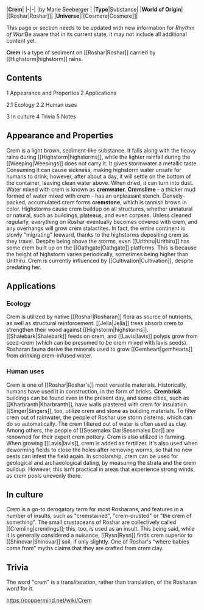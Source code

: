 |**Crem**|
|-|-|
|by  Marie Seeberger |
|**Type**|Substance|
|**World of Origin**|[[Roshar\|Roshar]]|
|**Universe**|[[Cosmere\|Cosmere]]|

This page or section needs to be updated with new information for *Rhythm of War*!Be aware that in its current state, it may not include all additional content yet.

**Crem** is a type of sediment on [[Roshar\|Roshar]] carried by [[Highstorm\|highstorm]] rains.

## Contents

1 Appearance and Properties
2 Applications

2.1 Ecology
2.2 Human uses


3 In culture
4 Trivia
5 Notes


## Appearance and Properties
Crem is a light brown, sediment-like substance. It falls along with the heavy rains during [[Highstorm\|highstorms]], while the lighter rainfall during the [[Weeping\|Weepings]] does not carry it. It gives stormwater a metallic taste. Consuming it can cause sickness, making highstorm water unsafe for humans to drink; however, after about a day, it will settle on the bottom of the container, leaving clean water above. When dried, it can turn into dust. Water mixed with crem is known as **cremwater**. **Cremslime** - a thicker mud formed of water mixed with crem - has an unpleasant stench. Densely-packed, accumulated crem forms **cremstone**, which is tannish brown in color.
Highstorms cause crem buildup on all structures, whether unnatural or natural, such as buildings, plateaus, and even corpses. Unless cleaned regularly, everything on Roshar eventually becomes covered with crem, and any overhangs will grow crem stalactites. In fact, the entire continent is slowly "migrating" leeward, thanks to the highstorms depositing crem as they travel.
Despite being above the storms, even [[Urithiru\|Urithiru]] has some crem built up on the [[Oathgate\|Oathgate]] platforms. This is because the height of highstorm varies periodically, sometimes being higher than Urithiru.
Crem is currently influenced by [[Cultivation\|Cultivation]], despite predating her.

## Applications
### Ecology
Crem is utilized by native [[Roshar\|Rosharan]] flora as source of nutrients, as well as structural reinforcement. [[Jella\|Jella]] trees absorb crem to strengthen their wood against [[Highstorm\|highstorms]]. [[Shalebark\|Shalebark]] feeds on crem, and [[Lavis\|lavis]] polyps grow from seed-crem (which can be presumed to be crem mixed with lavis seeds).
Rosharan fauna derive the minerals used to grow [[Gemheart\|gemhearts]] from drinking crem-infused water.

### Human uses
Crem is one of [[Roshar\|Roshar's]] most versatile materials. Historically, humans have used it in construction, in the form of bricks. **Crembrick** buildings can be found even in the present day, and some cities, such as [[Kharbranth\|Kharbranth]], have walls plastered with crem for insulation. [[Singer\|Singers]], too, utilize crem and stone as building materials.
To filter crem out of rainwater, the people of Roshar use storm cisterns, which can do so automatically. The crem filtered out of water is often used as clay. Among others, the people of [[Sesemalex Dar\|Sesemalex Dar]] are renowned for their expert crem pottery.
Crem is also utilized in farming. When growing [[Lavis\|lavis]], crem is added as fertilizer. It's also used when deworming fields to close the holes after removing worms, so that no new pests can infest the field again.
In scholarship, crem can be used for geological and archaeological dating, by measuring the strata and the crem buildup. However, this isn't practical in areas that experience strong winds, as crem pools unevenly there.

## In culture
Crem is a go-to derogatory term for most Rosharans, and features in a number of insults, such as "cremstained", "crem-crusted" or "the crem of something". The small crustaceans of Roshar are collectively called [[Cremling\|cremlings]]; this, too, is used as an insult. This being said, while it is generally considered a nuisance, [[Rysn\|Rysn]] finds crem superior to [[Shinovar\|Shinovar]] soil, if only slightly.
One of Roshar's "where babies come from" myths claims that they are crafted from crem clay.

## Trivia
The word "crem" is a transliteration, rather than translation, of the Rosharan word for it.


https://coppermind.net/wiki/Crem